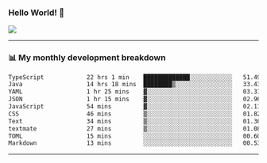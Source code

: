 ### Hello World! 👋

<a>
  <img align="center" src="https://github-readme-stats.vercel.app/api?username=megatunger&count_private=true&include_all_commits=true&bg_color=30,56CCF2,2F80ED&title_color=fff&text_color=fff" />
</a>

------
### 📊 My monthly development breakdown

<!--START_SECTION:waka-->

```txt
TypeScript            22 hrs 1 min    █████████████░░░░░░░░░░░░   51.49 %
Java                  14 hrs 18 mins  ████████▒░░░░░░░░░░░░░░░░   33.43 %
YAML                  1 hr 25 mins    ▓░░░░░░░░░░░░░░░░░░░░░░░░   03.31 %
JSON                  1 hr 15 mins    ▓░░░░░░░░░░░░░░░░░░░░░░░░   02.96 %
JavaScript            54 mins         ▓░░░░░░░░░░░░░░░░░░░░░░░░   02.11 %
CSS                   46 mins         ▒░░░░░░░░░░░░░░░░░░░░░░░░   01.82 %
Text                  34 mins         ▒░░░░░░░░░░░░░░░░░░░░░░░░   01.36 %
textmate              27 mins         ▒░░░░░░░░░░░░░░░░░░░░░░░░   01.08 %
TOML                  15 mins         ░░░░░░░░░░░░░░░░░░░░░░░░░   00.60 %
Markdown              13 mins         ░░░░░░░░░░░░░░░░░░░░░░░░░   00.53 %
```

<!--END_SECTION:waka-->

------
